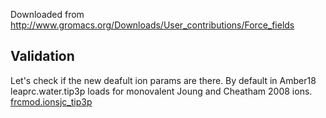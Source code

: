 Downloaded from http://www.gromacs.org/Downloads/User_contributions/Force_fields

## Validation
Let's check if the new deafult ion params are there.
By default in Amber18 leaprc.water.tip3p loads for monovalent Joung and Cheatham 2008 ions.
[frcmod.ionsjc_tip3p](../misc/frcmod.ionsjc_tip3p)


